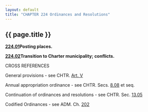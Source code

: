 ```yaml
---
layout: default 
title: "CHAPTER 224 Ordinances and Resolutions"
---
```


{{ page.title }}
----------------

[**224.01**](16dba9a9.html)**Posting places.**

[**224.02**](16e4c2f7.html)**Transition to Charter municipality;
conflicts.**

CROSS REFERENCES

General provisions - see CHTR. [Art. V](13823424.html)

Annual appropriation ordinance - see CHTR. Secs. [8.08](142c90dc.html)
et seq.

Continuation of ordinances and resolutions - see CHTR. Sec.
[13.05](14c30a65.html)

Codified Ordinances - see ADM. Ch. [202](153a7706.html)
